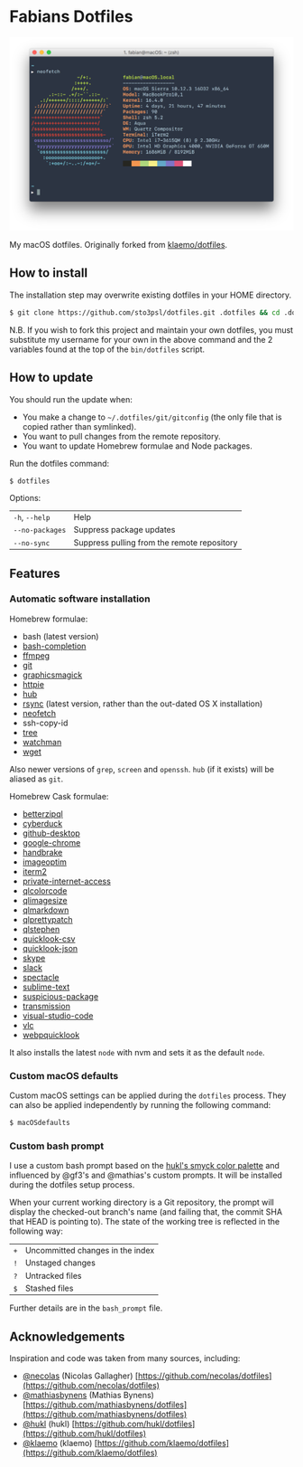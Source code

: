 # Fabians Dotfiles

![iTerm](./terminal.png)

My macOS dotfiles. Originally forked from [klaemo/dotfiles](https://github.com/klaemo/dotfiles).

## How to install

The installation step may overwrite existing dotfiles in your HOME directory.

```bash
$ git clone https://github.com/sto3psl/dotfiles.git .dotfiles && cd .dotfiles && ./bin/dotfiles
```

N.B. If you wish to fork this project and maintain your own dotfiles, you must
substitute my username for your own in the above command and the 2 variables
found at the top of the `bin/dotfiles` script.

## How to update

You should run the update when:

* You make a change to `~/.dotfiles/git/gitconfig` (the only file that is
  copied rather than symlinked).
* You want to pull changes from the remote repository.
* You want to update Homebrew formulae and Node packages.

Run the dotfiles command:

```bash
$ dotfiles
```

Options:

<table>
    <tr>
        <td><code>-h</code>, <code>--help</code></td>
        <td>Help</td>
    </tr>
    <tr>
        <td><code>--no-packages</code></td>
        <td>Suppress package updates</td>
    </tr>
    <tr>
        <td><code>--no-sync</code></td>
        <td>Suppress pulling from the remote repository</td>
    </tr>
</table>


## Features

### Automatic software installation

Homebrew formulae:

* bash (latest version)
* [bash-completion](http://bash-completion.alioth.debian.org/)
* [ffmpeg](http://ffmpeg.org/)
* [git](http://git-scm.com/)
* [graphicsmagick](http://www.graphicsmagick.org/)
* [httpie](https://httpie.org)
* [hub](https://github.com/github/hub)
* [rsync](https://rsync.samba.org/) (latest version, rather than the out-dated OS X installation)
* [neofetch](https://github.com/dylanaraps/neofetch)
* ssh-copy-id
* [tree](http://mama.indstate.edu/users/ice/tree/)
* [watchman](https://facebook.github.io/watchman/)
* [wget](http://www.gnu.org/software/wget/)

Also newer versions of `grep`, `screen` and `openssh`.
`hub` (if it exists) will be aliased as `git`.

Homebrew Cask formulae:

* [betterzipql](https://github.com/sindresorhus/quick-look-plugins)
* [cyberduck](https://cyberduck.io)
* [github-desktop](https://desktop.github.com)
* [google-chrome](https://www.google.de/chrome/browser/desktop/)
* [handbrake](https://handbrake.fr)
* [imageoptim](https://imageoptim.com/mac)
* [iterm2](https://www.iterm2.com)
* [private-internet-access](https://deu.privateinternetaccess.com/pages/downloads)
* [qlcolorcode](https://github.com/sindresorhus/quick-look-plugins)
* [qlimagesize](https://github.com/sindresorhus/quick-look-plugins)
* [qlmarkdown](https://github.com/sindresorhus/quick-look-plugins)
* [qlprettypatch](https://github.com/sindresorhus/quick-look-plugins)
* [qlstephen](https://github.com/sindresorhus/quick-look-plugins)
* [quicklook-csv](https://github.com/sindresorhus/quick-look-plugins)
* [quicklook-json](https://github.com/sindresorhus/quick-look-plugins)
* [skype](https://www.skype.com/de/)
* [slack](https://slack.com)
* [spectacle](https://www.spectacleapp.com)
* [sublime-text](https://www.sublimetext.com)
* [suspicious-package](https://github.com/sindresorhus/quick-look-plugins)
* [transmission](https://transmissionbt.com)
* [visual-studio-code](https://code.visualstudio.com)
* [vlc](http://www.videolan.org/vlc/)
* [webpquicklook](https://github.com/sindresorhus/quick-look-plugins)

It also installs the latest `node` with nvm and sets it as the default `node`.

### Custom macOS defaults

Custom macOS settings can be applied during the `dotfiles` process. They can
also be applied independently by running the following command:

```bash
$ macOSdefaults
```

### Custom bash prompt

I use a custom bash prompt based on the [hukl's smyck color palette](https://github.com/hukl/Smyck-Color-Scheme) and influenced
by @gf3's and @mathias's custom prompts. It will be installed during the dotfiles setup process.

When your current working directory is a Git repository, the prompt will
display the checked-out branch's name (and failing that, the commit SHA that
HEAD is pointing to). The state of the working tree is reflected in the
following way:

<table>
    <tr>
        <td><code>+</code></td>
        <td>Uncommitted changes in the index</td>
    </tr>
    <tr>
        <td><code>!</code></td>
        <td>Unstaged changes</td>
    </tr>
    <tr>
        <td><code>?</code></td>
        <td>Untracked files</td>
    </tr>
    <tr>
        <td><code>$</code></td>
        <td>Stashed files</td>
    </tr>
</table>

Further details are in the `bash_prompt` file.

## Acknowledgements

Inspiration and code was taken from many sources, including:

* [@necolas](https://github.com/necolas) (Nicolas Gallagher)
  [https://github.com/necolas/dotfiles](https://github.com/necolas/dotfiles)
* [@mathiasbynens](https://github.com/mathiasbynens) (Mathias Bynens)
  [https://github.com/mathiasbynens/dotfiles](https://github.com/mathiasbynens/dotfiles)
* [@hukl](https://github.com/hukl) (hukl)
  [https://github.com/hukl/dotfiles](https://github.com/hukl/dotfiles)
* [@klaemo](https://github.com/klaemo) (klaemo)
  [https://github.com/klaemo/dotfiles](https://github.com/klaemo/dotfiles)
